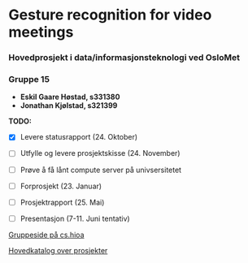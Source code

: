# Gesture recognition for video meetings
### Hovedprosjekt i data/informasjonsteknologi ved OsloMet
### Gruppe 15
- **Eskil Gaare Høstad, s331380**
- **Jonathan Kjølstad, s321399**

**TODO:**
- [x] Levere statusrapport (24. Oktober)
- [ ] Utfylle og levere prosjektskisse (24. November)
- [ ] Prøve å få lånt compute server på univsersitetet
- [ ] Forprosjekt (23. Januar)
- [ ] Prosjektrapport (25. Mai)
- [ ] Presentasjon (7-11. Juni tentativ)


<a href="http://student.cs.hioa.no/hovedprosjekter/2021/data/15">Gruppeside på cs.hioa</a>

<a href="http://cs.hioa.no/data/bachelorprosjekt">Hovedkatalog over prosjekter</a>
